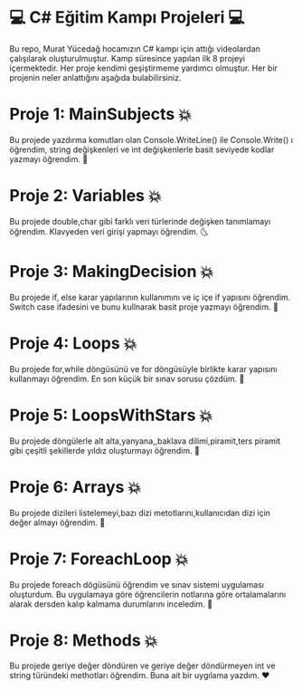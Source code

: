# 💻 C# Eğitim Kampı Projeleri 💻

   Bu repo, Murat Yücedağ hocamızın C# kampı için attığı videolardan çalışılarak oluşturulmuştur. Kamp süresince yapılan ilk 8 projeyi içermektedir. Her proje kendimi geşiştirmeme yardımcı olmuştur. Her bir projenin neler anlattığını aşağıda bulabilirsiniz.

 # Proje 1: MainSubjects 💥
 Bu projede yazdırma komutları olan Console.WriteLine() ile Console.Write() ı öğrendim, string değişkenleri ve int değişkenlerle basit seviyede kodlar yazmayı öğrendim. 🌼
   
# Proje 2: Variables 💥
Bu projede double,char gibi farklı veri türlerinde değişken tanımlamayı öğrendim. Klavyeden veri girişi yapmayı öğrendim. 🌜

# Proje 3: MakingDecision 💥
Bu projede if, else karar yapılarının kullanımını ve iç içe if yapısını öğrendim. Switch case ifadesini ve bunu kullnarak basit proje yazmayı öğrendim. 🌳

# Proje 4: Loops 💥
Bu projede for,while döngüsünü ve for döngüsüyle birlikte karar yapısını kullanmayı öğrendim. En son küçük bir sınav sorusu çözdüm. 🌠

# Proje 5: LoopsWithStars 💥
Bu projede döngülerle alt alta,yanyana,,baklava dilimi,piramit,ters piramit gibi çeşitli şekillerde yıldız oluşturmayı öğrendim. 🌟

# Proje 6: Arrays 💥
Bu projede dizileri listelemeyi,bazı dizi metotlarını,kullanıcıdan dizi için değer almayı öğrendim. 🌈

# Proje 7: ForeachLoop 💥
Bu projede foreach dögüsünü öğrendim ve sınav sistemi uygulaması oluşturdum. Bu uygulamaya göre öğrencilerin notlarına göre ortalamalarını alarak dersden kalıp kalmama durumlarını inceledim. 🚀

# Proje 8: Methods 💥
Bu projede geriye değer döndüren ve geriye değer döndürmeyen int ve string türündeki methotları öğrendim. Buna ait bir uygılama yazdım. ❤️
